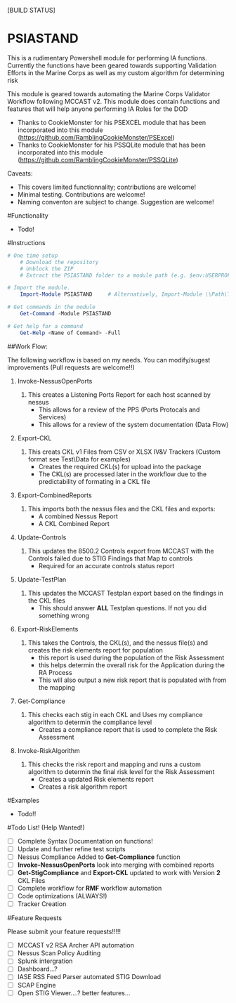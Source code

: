 ﻿[BUILD STATUS]

PSIASTAND
===================

This is a rudimentary Powershell module for performing IA functions. Currently the functions have been geared towards supporting Validation Efforts in the Marine Corps as well as my custom algorithm for determining risk

This module is geared towards automating the Marine Corps Validator Workflow following MCCAST v2. This module does contain functions and features that will help anyone performing IA Roles for the DOD

* Thanks to CookieMonster for his PSEXCEL module that has been incorporated into this module (https://github.com/RamblingCookieMonster/PSExcel)
* Thanks to CookieMonster for his PSSQLite module that has been incorporated into this module (https://github.com/RamblingCookieMonster/PSSQLite)

Caveats:

* This covers limited functionnality; contributions are welcome!
* Minimal testing. Contributions are welcome!
* Naming conventon are subject to change. Suggestion are welcome!

#Functionality

* Todo!

#Instructions

```powershell
# One time setup
    # Download the repository
    # Unblock the ZIP
    # Extract the PSIASTAND folder to a module path (e.g. $env:USERPROFILE\Documents\WindowsPowerShell\Modules\)

# Import the module.
    Import-Module PSIASTAND     # Alternatively, Import-Module \\Path\To\PSIASTAND

# Get commands in the module
    Get-Command -Module PSIASTAND

# Get help for a command
    Get-Help <Name of Command> -Full

```

##Work Flow:

The following workflow is based on my needs. You can modify/sugest improvements (Pull requests are welcome!!)

1. Invoke-NessusOpenPorts
    1. This creates a Listening Ports Report for each host scanned by nessus
        * This allows for a review of the PPS (Ports Protocals and Services)
        * This allows for a review of the system documentation (Data Flow)

2. Export-CKL
    1. This creats CKL v1 Files from CSV or XLSX IV&V Trackers (Custom format see Test\Data for examples)
        * Creates the required CKL(s) for upload into the package
        * The CKL(s) are processed later in the workflow due to the predictability of formating in a CKL file

3. Export-CombinedReports
    1. This imports both the nessus files and the CKL files and exports:
        * A combined Nessus Report
        * A CKL Combined Report

4. Update-Controls
    1. This updates the 8500.2 Controls export from MCCAST with the Controls failed due to STIG Findings that Map to controls
        * Required for an accurate controls status report

5. Update-TestPlan
    1. This updates the MCCAST Testplan export based on the findings in the CKL files
        * This should answer **ALL** Testplan questions. If not you did something wrong

6. Export-RiskElements
    1. This takes the Controls, the CKL(s), and the nessus file(s) and creates the risk elements report for population
        * this report is used during the population of the Risk Assessment
        * this helps determin the overall risk for the Application during the RA Process
        * This will also output a new risk report that is populated with from the mapping

7. Get-Compliance
    1. This checks each stig in each CKL and Uses my compliance algorithm to determin the compliance level
        * Creates a compliance report that is used to complete the Risk Assessment

8. Invoke-RiskAlgorithm
    1. This checks the risk report and mapping and runs a custom algorithm to determin the final risk level for the Risk Assessment
        * Creates a updated Risk elements report
        * Creates a risk algorithm report



#Examples

* Todo!!

#Todo List! (Help Wanted!)

- [ ] Complete Syntax Documentation on functions!
- [ ] Update and further refine test scripts
- [ ] Nessus Compliance Added to **Get-Compliance** function
- [ ] **Invoke-NessusOpenPorts** look into merging with combined reports
- [ ] **Get-StigCompliance** and **Export-CKL** updated to work with Version **2** CKL Files
- [ ] Complete workflow for **RMF** workflow automation
- [ ] Code optimizations (ALWAYS!)
- [ ] Tracker Creation

#Feature Requests

Please submit your feature requests!!!!!

- [ ] MCCAST v2 RSA Archer API automation
- [ ] Nessus Scan Policy Auditing
- [ ] Splunk intergration
- [ ] Dashboard...?
- [ ] IASE RSS Feed Parser automated STIG Download
- [ ] SCAP Engine
- [ ] Open STIG Viewer....? better features...